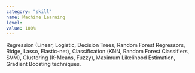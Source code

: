 ```yaml
---
category: "skill"
name: Machine Learning
level: 
value: 100%
---
```

Regression (Linear, Logistic, Decision Trees, Random Forest Regressors, Ridge, Lasso, Elastic-net), 
Classification (KNN, Random Forest Classifiers, SVM), 
Clustering (K-Means, Fuzzy), Maximum Likelihood Estimation, 
Gradient Boosting techniques.
